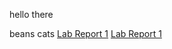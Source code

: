 hello there


beans 
cats
[Lab Report 1](lab-report-1-week-2.html)
[Lab Report 1](https://<sofiegmerek>.github.io/<your-lab-reports-repo>/lab-report-1-week-2.html)